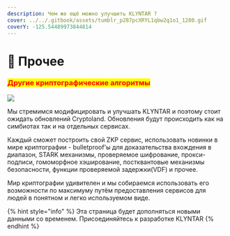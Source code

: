 ```yaml
---
description: Чем же ещё можно улучшить KLYNTAR ?
cover: ../../.gitbook/assets/tumblr_p287pcXRYL1qbw2q1o1_1280.gif
coverY: -125.54489973844814
---
```


# 🎁 Прочее

### <mark style="color:red;">**Другие криптографические алгоритмы**</mark>

![](../../.gitbook/assets/PROMOCryptographyHandbook\_Ch5.5eceabbf11917.avif)

Мы стремимся модифицировать и улучшать KLYNTAR и поэтому стоит ожидать обновлений Cryptoland. Обновления будут происходить как на симбиотах так и на отдельных сервисах.&#x20;

Каждый сможет построить свой ZKP сервис, использовать новинки в мире криптографии - bulletproof'ы для доказательства вхождения в диапазон, STARK механизмы, проверяемое шифрование, прокси-подписи, гомоморфное хэширование, постквантовые механизмы безопасности, функции проверяемой задержки(VDF) и прочее.

Мир криптографии удивителен и мы собираемся использовать его возможности по максимуму путём предоставления сервисов для людей в понятном и легко используемом виде.

{% hint style="info" %}
Эта страница будет дополняться новыми данными со временем. Присоединяйтесь к разработке KLYNTAR&#x20;
{% endhint %}
